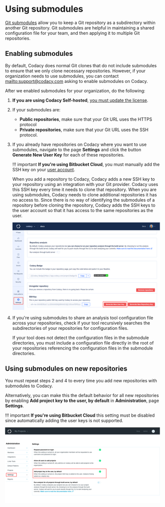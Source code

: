 # Using submodules

[Git submodules](https://git-scm.com/book/en/v2/Git-Tools-Submodules) allow you to keep a Git repository as a subdirectory within another Git repository. Git submodules are helpful in maintaining a shared configuration file for your team, and then applying it to multiple Git repositories.

## Enabling submodules

By default, Codacy does normal Git clones that do not include submodules to ensure that we only clone necessary repositories. However, if your organization needs to use submodules, you can contact <mailto:support@codacy.com> asking to enable submodules on Codacy.

After we enabled submodules for your organization, do the following:

1.  **If you are using Codacy Self-hosted**, [you must update the license](../self-hosted/frequently-asked-questions-(faq).md#how-do-i-update-my-license).

2.  If your submodules are:

    -   **Public repositories**, make sure that your Git URL uses the HTTPS protocol
    -   **Private repositories**, make sure that your Git URL uses the SSH protocol.

3.  If you already have repositories on Codacy where you want to use submodules, navigate to the page **Settings** and click the button **Generate New User Key** for each of these repositories.

    !!! important
        **If you're using Bitbucket Cloud**, you must manually add the SSH key on your [user account](https://bitbucket.org/account/settings/ssh-keys/).

    When you add a repository to Codacy, Codacy adds a new SSH key to your repository using an integration with your Git provider. Codacy uses this SSH key every time it needs to clone that repository. When you are using submodules, Codacy needs to clone additional repositories it has no access to. Since there is no way of identifying the submodules of a repository before cloning the repository, Codacy adds the SSH keys to the user account so that it has access to the same repositories as the user.

    ![Generate new user key](images/using-submodules-generate-new-user-key.png)

4.  If you're using submodules to share an analysis tool configuration file across your repositories, check if your tool recursively searches the subdirectories of your repositories for configuration files.

    If your tool does not detect the configuration files in the submodule directories, you must include a configuration file directly in the root of your repositories referencing the configuration files in the submodule directories.

## Using submodules on new repositories

You must repeat steps 2 and 4 to every time you add new repositories with submodules to Codacy.

Alternatively, you can make this the default behavior for all new repositories by enabling **Add project key to the user, by default** in **Administration**, page **Settings**.

!!! important
    **If you're using Bitbucket Cloud** this setting must be disabled since automatically adding the user keys is not supported.

![Add project key to the user by default](images/using-submodules-default-add-user-key.png)
